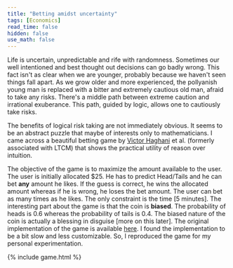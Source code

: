 ```yaml
---
title: "Betting amidst uncertainty"
tags: [Economics]
read_time: false
hidden: false
use_math: false
---
```


Life is uncertain, unpredictable and rife with randomness. Sometimes our well intentioned and best thought out decisions can go badly wrong. This fact isn't as clear when we are younger, probably because we haven't seen things fall apart. As we grow older and more experienced, the pollyanish young man is replaced with a bitter and extremely cautious old man, afraid to take any risks. There's a middle path between extreme caution and irrational exuberance. This path, guided by logic, allows one to cautiously take risks. 

The benefits of logical risk taking are not immediately obvious. It seems to be an abstract puzzle that
maybe of interests only to mathematicians. I came across a beautiful betting game by [Victor Haghani](https://en.wikipedia.org/wiki/Victor_Haghani) et al. (formerly associated with LTCM)
that shows the practical utility of reason over intuition.

The objective of the game is to maximize the amount available to the user. The user is initially allocated $25. He has to predict Head/Tails and he can bet **any** amount he likes. If the guess is correct, he wins the allocated amount whereas if he is wrong, he loses the bet amount. The user can bet as many times as he likes. The only constraint is the time [5 minutes]. The interesting part about the game is that the coin is **biased**. The probability of heads is 0.6 whereas the probability of tails is 0.4. The biased nature of the coin is actually a blessing in disguise [more on this later].
The original implementation of the game is available [here](https://elmwealth.com/coin-flip/). I found the implementation to be a bit slow and less customizable. So, I reproduced the game for my personal experimentation. 

{% include game.html %}